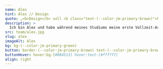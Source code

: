 ```yaml
---
name: Alex
hint: Alex // Design
quote: „<b>Design</b> soll <b class="text-(--color-jm-primary-brown)">begeistern</b>, in Form und Funktion. Das ist immer wieder mein <b class="text-(--color-jm-primary-brown)">Anspruch</b> und meine <b>Motivation</b>“
description: >
  Ich bin Alex und habe während meines Studiums meine erste Vollzeit-Arbeitsstelle als Head of Content in einem Start-up im Bildungsbereich angetreten. Neben vielen praktischen Erfahrungen durfte ich dort vor allem zwei Dinge lernen: Es ist unglaublich belohnend, Neues zu erschaffen, und gute Lösungen erfordern nicht nur Kreativität, sondern auch Methodik, Zielstrebigkeit und Einsatz. Durch Kurse und Studium habe ich mich im Bereich UI/UX-Design spezialisiert und bin nun seit 5 Jahren in diesem Bereich aktiv. Bei JOTT.MEDIA setze ich meine Erfahrungen und mein Wissen ein, um benutzerfreundliche und innovative Designs zu entwickeln.
src: team/alex.jpg
slug: alex
imageAlt: Alex
bg: bg-(--color-jm-primary-green)
button: border-(--color-jm-primary-brown) text-(--color-jm-primary-brown)
buttonHover: hover:bg-[#8B4513] hover:text-[#ffffff]
align: right
---
```

